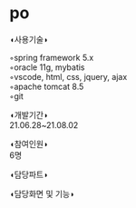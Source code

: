 # po


◖사용기술◗   
   
◦spring framework 5.x   
◦oracle 11g, mybatis   
◦vscode, html, css, jquery, ajax   
◦apache tomcat 8.5   
◦git   

◖개발기간◗   
21.06.28~21.08.02

◖참여인원◗   
6명

◖담당파트◗

◖담당화면 및 기능◗
